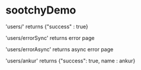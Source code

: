 # sootchyDemo
'users/' returns {"success" : true}

'users/errorSync' returns error page

'users/errorAsync' returns async error page

'users/ankur' returns {"success": true, name : ankur}
